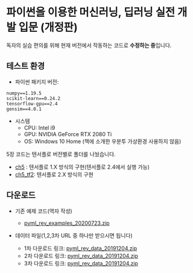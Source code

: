 # 파이썬을 이용한 머신러닝, 딥러닝 실전 개발 입문 (개정판)

독자의 실습 편의를 위해 현재 버전에서 작동하는 코드로 **수정하는 중**입니다.


## 테스트 환경

- 파이썬 패키지 버전:
```
numpy==1.19.5
scikit-learn==0.24.2
tensorflow-gpu==2.4
gensim==4.0.1
```

- 시스템
  - CPU: Intel i9
  - GPU: NVIDIA GeForce RTX 2080 Ti
  - OS: Windows 10 Home (책에 소개한 우분투 가상환경 사용하지 않음)


5장 코드는 텐서플로 버전별로 폴더를 나눴습니다.
- [ch5](ch5) : 텐서플로 1.X 방식의 구현(텐서플로 2.4에서 실행 가능)
- [ch5_tf2](ch5_tf2): 텐서플로 2.X 방식의 구현


## 다운로드

- 기존 예제 코드(역자 작성)
  - [pyml_rev_examples_20200723.zip](https://drive.google.com/uc?export=download&id=17YpSzwuQzuR79d48EiNmAu1uCeJwAkX1)

- 데이터 파일(1,2,3차 URL 중 하나만 받으시면 됩니다)
  - 1차 다운로드 링크: [pyml_rev_data_20191204.zip](https://drive.google.com/uc?export=download&id=1FEGuJTOwFaz1Zz3gRSIXV-Y-HCMf1-1U)
  - 2차 다운로드 링크: [pyml_rev_data_20191204.zip](https://drive.google.com/uc?export=download&id=1eGFjTtwqJWobqz_kvs84Wya411lcHLsX)
  - 3차 다운로드 링크: [pyml_rev_data_20191204.zip](https://drive.google.com/uc?export=download&id=1NxsNavBodYFMRapqQ43AHeBb_9Ks8zwE)
